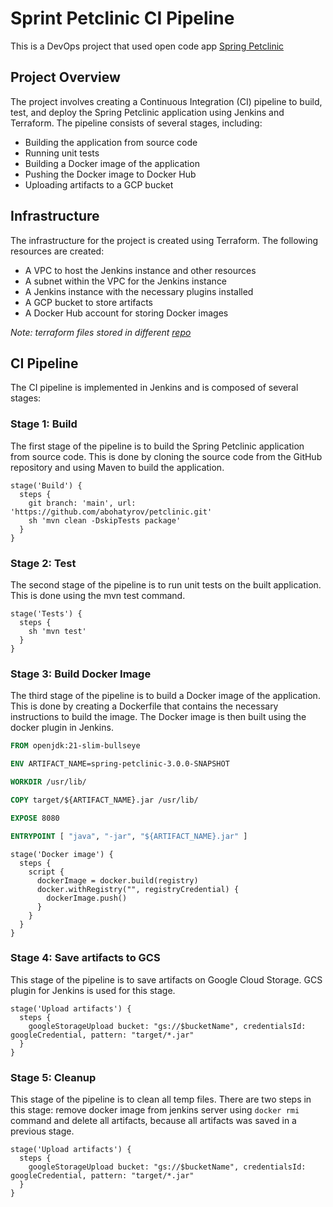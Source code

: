 # Sprint Petclinic CI Pipeline
This is a DevOps project that used open code app [Spring Petclinic](https://github.com/spring-projects/spring-petclinic)

## Project Overview
The project involves creating a Continuous Integration (CI) pipeline to build, test, and deploy the Spring Petclinic application using Jenkins and Terraform. The pipeline consists of several stages, including:

- Building the application from source code
- Running unit tests
- Building a Docker image of the application
- Pushing the Docker image to Docker Hub
- Uploading artifacts to a GCP bucket
## Infrastructure
The infrastructure for the project is created using Terraform. The following resources are created:

- A VPC to host the Jenkins instance and other resources
- A subnet within the VPC for the Jenkins instance
- A Jenkins instance with the necessary plugins installed
- A GCP bucket to store artifacts
- A Docker Hub account for storing Docker images

_Note: terraform files stored in different [repo](https://github.com/abohatyrov/petclinic-tf/)_
## CI Pipeline
The CI pipeline is implemented in Jenkins and is composed of several stages:

### Stage 1: Build
The first stage of the pipeline is to build the Spring Petclinic application from source code. This is done by cloning the source code from the GitHub repository and using Maven to build the application.

```Jenkinsfile
stage('Build') {
  steps {
    git branch: 'main', url: 'https://github.com/abohatyrov/petclinic.git'
    sh 'mvn clean -DskipTests package'
  }
}
```

### Stage 2: Test
The second stage of the pipeline is to run unit tests on the built application. This is done using the mvn test command.

```Jenkinsfile
stage('Tests') {
  steps {
    sh 'mvn test'
  }
}
```

### Stage 3: Build Docker Image
The third stage of the pipeline is to build a Docker image of the application. This is done by creating a Dockerfile that contains the necessary instructions to build the image. The Docker image is then built using the docker plugin in Jenkins.

```Dockerfile
FROM openjdk:21-slim-bullseye

ENV ARTIFACT_NAME=spring-petclinic-3.0.0-SNAPSHOT

WORKDIR /usr/lib/

COPY target/${ARTIFACT_NAME}.jar /usr/lib/

EXPOSE 8080

ENTRYPOINT [ "java", "-jar", "${ARTIFACT_NAME}.jar" ]
```
```Jenkinsfile
stage('Docker image') {
  steps {
    script {
      dockerImage = docker.build(registry)
      docker.withRegistry("", registryCredential) {
        dockerImage.push()
      }
    }
  }
}
```

### Stage 4: Save artifacts to GCS
This stage of the pipeline is to save artifacts on Google Cloud Storage. GCS plugin for Jenkins is used for this stage.
```Jenkinsfile
stage('Upload artifacts') {
  steps {
    googleStorageUpload bucket: "gs://$bucketName", credentialsId: googleCredential, pattern: "target/*.jar"
  }
}
``` 

### Stage 5: Cleanup
This stage of the pipeline is to clean all temp files. There are two steps in this stage: remove docker image from jenkins server using `docker rmi` command and delete all artifacts, because all artifacts was saved in a previous stage.
```Jenkinsfile
stage('Upload artifacts') {
  steps {
    googleStorageUpload bucket: "gs://$bucketName", credentialsId: googleCredential, pattern: "target/*.jar"
  }
}
```

